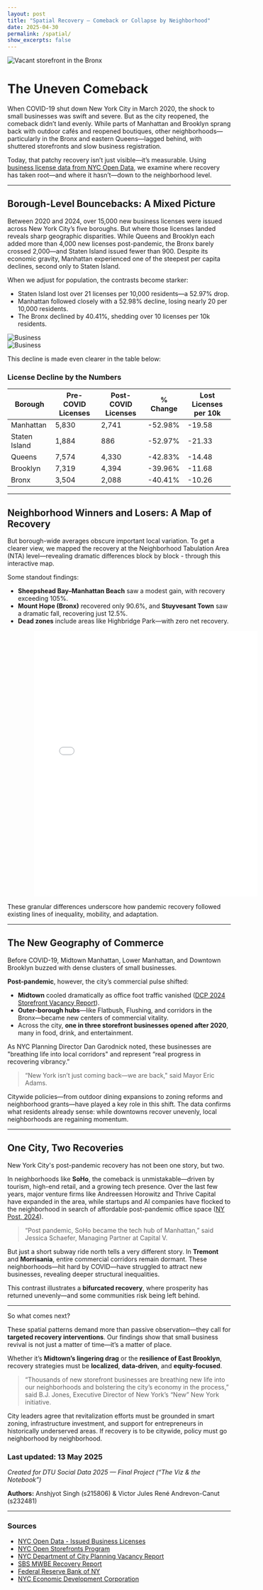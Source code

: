 ```yaml
---
layout: post
title: "Spatial Recovery — Comeback or Collapse by Neighborhood"
date: 2025-04-30
permalink: /spatial/
show_excerpts: false
---
```


![Vacant storefront in the Bronx](assets/images/bronx_vacancy.jpg)

# The Uneven Comeback

When COVID-19 shut down New York City in March 2020, the shock to small businesses was swift and severe. But as the city reopened, the comeback didn’t land evenly. While parts of Manhattan and Brooklyn sprang back with outdoor cafés and reopened boutiques, other neighborhoods—particularly in the Bronx and eastern Queens—lagged behind, with shuttered storefronts and slow business registration.

Today, that patchy recovery isn’t just visible—it’s measurable. Using [business license data from NYC Open Data](https://data.cityofnewyork.us/Business/Issued-Licenses/w7w3-xahh), we examine where recovery has taken root—and where it hasn’t—down to the neighborhood level.

---

## Borough-Level Bouncebacks: A Mixed Picture

Between 2020 and 2024, over 15,000 new business licenses were issued across New York City’s five boroughs. But where those licenses landed reveals sharp geographic disparities. While Queens and Brooklyn each added more than 4,000 new licenses post-pandemic, the Bronx barely crossed 2,000—and Staten Island issued fewer than 900. Despite its economic gravity, Manhattan experienced one of the steepest per capita declines, second only to Staten Island.

When we adjust for population, the contrasts become starker:

- Staten Island lost over 21 licenses per 10,000 residents—a 52.97% drop.
- Manhattan followed closely with a 52.98% decline, losing nearly 20 per 10,000 residents.
- The Bronx declined by 40.41%, shedding over 10 licenses per 10k residents.
 
![Business](assets/images/pre_covid_business_licenses_per_10k.png)  
![Business](assets/images/post_covid_business_licenses_per_10k.png)

This decline is made even clearer in the table below:

### License Decline by the Numbers

| Borough         | Pre-COVID Licenses | Post-COVID Licenses | % Change | Lost Licenses per 10k |
|----------------|--------------------|----------------------|----------|------------------------|
| Manhattan       | 5,830              | 2,741                | -52.98%  | -19.58                |
| Staten Island   | 1,884              | 886                  | -52.97%  | -21.33                |
| Queens          | 7,574              | 4,330                | -42.83%  | -14.48                |
| Brooklyn        | 7,319              | 4,394                | -39.96%  | -11.68                |
| Bronx           | 3,504              | 2,088                | -40.41%  | -10.26                |

---

## Neighborhood Winners and Losers: A Map of Recovery

But borough-wide averages obscure important local variation. To get a clearer view, we mapped the recovery at the Neighborhood Tabulation Area (NTA) level—revealing dramatic differences block by block - through this interactive map.

Some standout findings:

- **Sheepshead Bay–Manhattan Beach** saw a modest gain, with recovery exceeding 105%.
- **Mount Hope (Bronx)** recovered only 90.6%, and **Stuyvesant Town** saw a dramatic fall, recovering just 12.5%.
- **Dead zones** include areas like Highbridge Park—with zero net recovery.

<iframe src="/assets/images/nta_recovery_map.html" style="width:100%; margin-left:12%; height: 600px; border:none;"></iframe>

These granular differences underscore how pandemic recovery followed existing lines of inequality, mobility, and adaptation.

---

## The New Geography of Commerce

Before COVID-19, Midtown Manhattan, Lower Manhattan, and Downtown Brooklyn buzzed with dense clusters of small businesses.

**Post-pandemic**, however, the city’s commercial pulse shifted:

- **Midtown** cooled dramatically as office foot traffic vanished ([DCP 2024 Storefront Vacancy Report](https://www.nyc.gov/site/planning/about/press-releases/pr-20241115.page)).
- **Outer-borough hubs**—like Flatbush, Flushing, and corridors in the Bronx—became new centers of commercial vitality.
- Across the city, **one in three storefront businesses opened after 2020**, many in food, drink, and entertainment.

As NYC Planning Director Dan Garodnick noted, these businesses are "breathing life into local corridors" and represent “real progress in recovering vibrancy.”

> “New York isn’t just coming back—we are back," said Mayor Eric Adams.

Citywide policies—from outdoor dining expansions to zoning reforms and neighborhood grants—have played a key role in this shift. The data confirms what residents already sense: while downtowns recover unevenly, local neighborhoods are regaining momentum.

---

## One City, Two Recoveries

New York City's post-pandemic recovery has not been one story, but two.

In neighborhoods like **SoHo**, the comeback is unmistakable—driven by tourism, high-end retail, and a growing tech presence. Over the last few years, major venture firms like Andreessen Horowitz and Thrive Capital have expanded in the area, while startups and AI companies have flocked to the neighborhood in search of affordable post-pandemic office space ([NY Post, 2024](https://nypost.com/2024/06/14/tech/these-neighborhoods-are-the-epicenter-of-nycs-tech-boom/)).

> “Post pandemic, SoHo became the tech hub of Manhattan,” said Jessica Schaefer, Managing Partner at Capital V.

But just a short subway ride north tells a very different story. In **Tremont** and **Morrisania**, entire commercial corridors remain dormant. These neighborhoods—hit hard by COVID—have struggled to attract new businesses, revealing deeper structural inequalities.

This contrast illustrates a **bifurcated recovery**, where prosperity has returned unevenly—and some communities risk being left behind.

---

So what comes next?

These spatial patterns demand more than passive observation—they call for **targeted recovery interventions**. Our findings show that small business revival is not just a matter of time—it’s a matter of place.

Whether it’s **Midtown’s lingering drag** or the **resilience of East Brooklyn**, recovery strategies must be **localized**, **data-driven**, and **equity-focused**.

> “Thousands of new storefront businesses are breathing new life into our neighborhoods and bolstering the city’s economy in the process,” said B.J. Jones, Executive Director of New York’s “New” New York initiative.

City leaders agree that revitalization efforts must be grounded in smart zoning, infrastructure investment, and support for entrepreneurs in historically underserved areas. If recovery is to be citywide, policy must go neighborhood by neighborhood.




### Last updated: 13 May 2025 
*Created for DTU Social Data 2025 — Final Project (“The Viz & the Notebook”)*

**Authors:** Anshjyot Singh (s215806) & Victor Jules René Andrevon-Canut (s232481)

---

### Sources

- [NYC Open Data - Issued Business Licenses](https://data.cityofnewyork.us/Business/Issued-Licenses/w7w3-xahh)  
- [NYC Open Storefronts Program](https://www.nyc.gov/office-of-the-mayor/news/742-20/recovery-agenda-mayor-de-blasio-open-storefronts-program)  
- [NYC Department of City Planning Vacancy Report](https://www.nyc.gov/site/planning/about/press-releases/pr-20241115.page)  
- [SBS MWBE Recovery Report](https://comptroller.nyc.gov/reports/minority-and-women-owned-businesses-at-risk-impact-of-covid-19-on-new-york-city-firms/)  
- [Federal Reserve Bank of NY](https://www.newyorkfed.org/newsevents/news/regional_outreach/2020/20200804)  
- [NYC Economic Development Corporation](https://edc.nyc)
